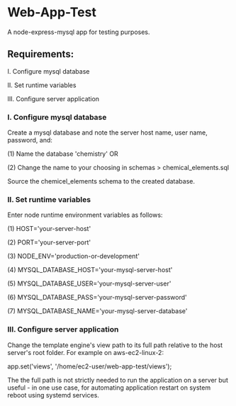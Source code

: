 # Web-App-Test
A node-express-mysql app for testing purposes.

## Requirements:
I. Configure mysql database

II. Set runtime variables

III. Configure server application

### I. Configure mysql database
Create a mysql database and note the server host name, user name, password,
and:

(1) Name the database 'chemistry' OR

(2) Change the name to your choosing in schemas > chemical_elements.sql 

Source the chemicel_elements schema to the created database.

### II. Set runtime variables
Enter node runtime environment variables as follows:

(1) HOST='your-server-host'

(2) PORT='your-server-port'

(3) NODE_ENV='production-or-development'

(4) MYSQL_DATABASE_HOST='your-mysql-server-host'

(5) MYSQL_DATABASE_USER='your-mysql-server-user'

(6) MYSQL_DATABASE_PASS='your-mysql-server-password'

(7) MYSQL_DATABASE_NAME='your-mysql-server-database'

### III. Configure server application
Change the template engine's view path to its full path relative to the host
server's root folder. For example on aws-ec2-linux-2:

app.set('views', '/home/ec2-user/web-app-test/views');

The the full path is not strictly needed to run the application on a server but
useful - in one use case, for automating application restart on system reboot
using systemd services.